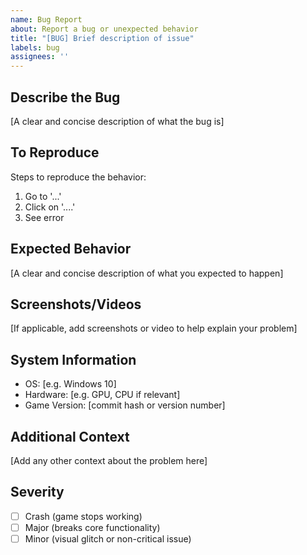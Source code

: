 ```yaml
---
name: Bug Report
about: Report a bug or unexpected behavior
title: "[BUG] Brief description of issue"
labels: bug
assignees: ''
---
```


## Describe the Bug
[A clear and concise description of what the bug is]

## To Reproduce
Steps to reproduce the behavior:
1. Go to '...'
2. Click on '....'
3. See error

## Expected Behavior
[A clear and concise description of what you expected to happen]

## Screenshots/Videos
[If applicable, add screenshots or video to help explain your problem]

## System Information
- OS: [e.g. Windows 10]
- Hardware: [e.g. GPU, CPU if relevant]
- Game Version: [commit hash or version number]

## Additional Context
[Add any other context about the problem here]

## Severity
- [ ] Crash (game stops working)
- [ ] Major (breaks core functionality)
- [ ] Minor (visual glitch or non-critical issue)